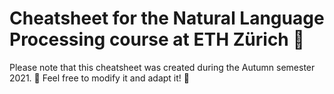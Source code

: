 # Cheatsheet for the Natural Language Processing course at ETH Zürich 📓

Please note that this cheatsheet was created during the Autumn semester 2021. 🍂
Feel free to modify it and adapt it! 🧰
